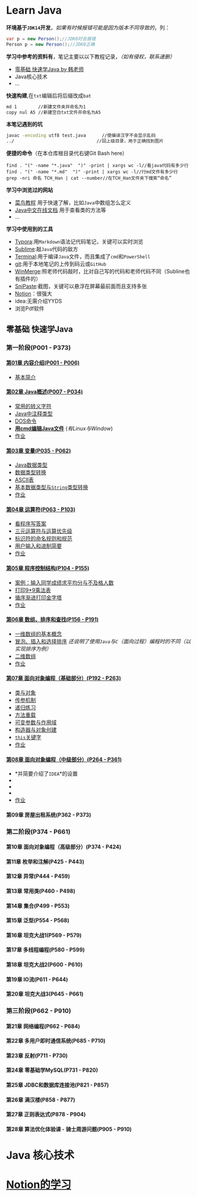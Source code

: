 # Learn Java

**环境基于```JDK14```开发**，*如果有时候报错可能是因为版本不同导致的*，列：

```java
var p = new Person();//JDK8时会报错
Person p = new Person();//JDK8正确
```

**学习中参考的资料有**，笔记主要以以下教程记录，*（如有侵权，联系速删）*

- [零基础 快速学Java by 韩老师](https://www.bilibili.com/video/BV1fh411y7R8?spm_id_from=333.999.0.0)
- Java核心技术
- ...

**快速构建**,在```txt```编辑后将后缀改成```bat```

```sh
md 1		//新建文件夹并命名为1
copy nul A5	//新建空白txt文件并命名为A5
```

**本笔记遇到的坑**

```sh
javac -encoding utf8 test.java 		//使编译汉字不会显示乱码
../ 							  //回上级目录，用于正确找到图片
```

**便捷的命令**（在本仓库根目录代右键Git Bash here）

```shell
find . "(" -name "*.java"  ")" -print | xargs wc -l//看java代码有多少行
find . "(" -name "*.md"  ")" -print | xargs wc -l//行md文件有多少行
grep -nri 命名 TCH_Han | cat --number//在TCH_Han文件夹下搜索“命名”
```

**学习中浏览过的网站**

- [菜鸟教程](https://www.runoob.com/) 用于快速了解，比如```Java```中数组怎么定义
- [Java中文在线文档](https://www.apiref.com/java11-zh/index.html) 用于查看类的方法等
- ...

**学习中使用到的工具**

- [Typora](https://typora.io/):用```Markdown```语法记代码笔记，关键可以实时浏览
- [Sublime](https://www.sublimetext.com/):敲```Java```代码的敌方
- [Terminal](https://github.com/microsoft/terminal):用于编译```Java```文件，而且集成了```cmd```和```PowerShell```
- [git](https://git-scm.com/):用于本地笔记的上传到码云或```GitHub```
- [WinMerge](https://winmerge.org/):照老师代码敲时，比对自己写的代码和老师代码不同（Subline也有插件的）
- [SniPaste](https://www.snipaste.com/#):截图，关键可以悬浮在屏幕最前面而且支持多张
- [Notion](https://www.notion.so/zh-cn)：很强大
- idea:无需介绍YYDS
- 浏览Pdf软件

  

## 零基础 快速学Java

### 第一阶段(P001 - P373)
#### [第01章 内容介绍(P001 - P006)](./TCH_Han/Chapter1.md)  
- [基本简介](./TCH_Han/Chapter1.md#1)  
#### [第02章 Java概述(P007 - P034)](./TCH_Han/Chapter2.md)
- [常用的转义字符](./TCH_Han/Chapter2.md#1)
- [Java中注释类型](./TCH_Han/Chapter2.md#2)
- [DOS命令](./TCH_Han/Chapter2.md#3)
- [**用cmd编辑Java文件**](./TCH_Han/Chapter2.md#4)  (*有Linux与Window*)
- [作业](./TCH_Han/Chapter2.md#5)
#### [第03章 变量(P035 - P062)](./TCH_Han/Chapter3.md)  
- [Java数据类型](./TCH_Han/Chapter3.md#1)
- [数据类型转换](./TCH_Han/Chapter3.md#2)
- [ASCII表](./TCH_Han/Chapter3.md#3)
- [基本数据类型与```String```类型转换](./TCH_Han/Chapter3.md#4)  
- [作业](./TCH_Han/Chapter3.md#作业)

#### [第04章 运算符(P063 - P103)](./TCH_Han/Chapter4.md)  

- [看程序写答案](./TCH_Han/Chapter4.md#1)
- [三元运算符与运算优先级](./TCH_Han/Chapter4.md#2)
- [标识符的命名规则和规范](./TCH_Han/Chapter4.md#3)
- [用户输入和进制简要](./TCH_Han/Chapter4.md#4)  
- [作业](./TCH_Han/Chapter4.md#作业)  

#### [第05章 程序控制结构(P104 - P155)](./TCH_Han/Chapter5.md)  

- [案例：输入同学成绩求平均分与不及格人数](./TCH_Han/Chapter5.md#1)
- [打印9*9乘法表](./TCH_Han/Chapter5.md#2)
- [循序渐进打印金字塔](./TCH_Han/Chapter5.md#3)
- [作业](./TCH_Han/Chapter5.md#作业)  

#### [第06章 数组、排序和查找(P156 - P191)](./TCH_Han/Chapter6.md)  
- [一维数组的基本概念](./TCH_Han/Chapter6.md#1) 
- [冒泡、插入和选择排序](./TCH_Han/Chapter6.md#2) *还说明了使用```Java```与```C```（面向过程）编程时的不同（以实现排序为例）*
- [二维数组](./TCH_Han/Chapter6.md#3)
- [作业](./TCH_Han/Chapter6.md#作业)  

#### [第07章 面向对象编程（基础部分）(P192 - P263)](./TCH_Han/Chapter7.md)  
- [类与对象](./TCH_Han/Chapter7.md#1)
- [传参机制](./TCH_Han/Chapter7.md#2)
- [递归练习](./TCH_Han/Chapter7.md#3)
- [方法重载](./TCH_Han/Chapter7.md#4)  
- [可变参数与作用域](./TCH_Han/Chapter7.md#5)  
- [构造器与对象创建](./TCH_Han/Chapter7.md#6)  
- [```this```关键字](./TCH_Han/Chapter7.md#7)  
- [作业](./TCH_Han/Chapter7.md#作业)  

#### [第08章 面向对象编程（中级部分）(P264 - P361)](./TCH_Han/Chapter8.md)  
- [](./TCH_Han/Chapter8.md#1) *并简要介绍了```IDEA```*的设置
- [](./TCH_Han/Chapter8.md#2)
- [](./TCH_Han/Chapter8.md#3)
- [](./TCH_Han/Chapter8.md#4)  
- [作业](./TCH_Han/Chapter8.md#作业)  

#### 第09章 房屋出租系统(P362 - P373)
### 第二阶段(P374 - P661)
#### 第10章 面向对象编程（高级部分）(P374 - P424)
#### 第11章 枚举和注解(P425 - P443)
#### 第12章 异常(P444 - P459)
#### 第13章 常用类(P460 - P498)
#### 第14章 集合(P499 - P553)
#### 第15章 泛型(P554 - P568)
#### 第16章 坦克大战1(P569 - P579)
#### 第17章 多线程编程(P580 - P599)
#### 第18章 坦克大战2(P600 - P610)
#### 第19章 IO流(P611 - P644)
#### 第20章 坦克大战3(P645 - P661)
### 第三阶段(P662 - P910)
#### 第21章 网络编程(P662 - P684)
#### 第22章 多用户即时通信系统(P685 - P710)
#### 第23章 反射(P711 - P730)
#### 第24章 零基础学MySQL(P731 - P820)
#### 第25章 JDBC和数据库连接池(P821 - P857)
#### 第26章 满汉楼(P858 - P877)
#### 第27章 正则表达式(P878 - P904)
#### 第28章 算法优化体验课 - 骑士周游问题(P905 - P910)



# Java 核心技术



# [Notion的学习](./notion.md)

